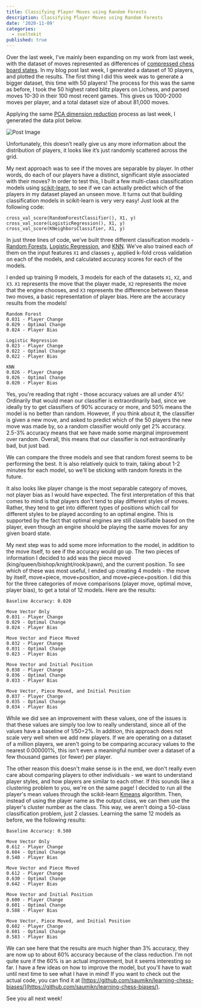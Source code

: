 ```yaml
---
title: Classifying Player Moves using Random Forests
description: Classifying Player Moves using Random Forests
date: '2020-11-09'
categories:
  - sveltekit
published: true
---
```


Over the last week, I’ve mainly been expanding on my work from last week, with the dataset of moves represented as differences of [compressed chess board states](https://saumikn.com/blog/compressing-chess-states/). In my blog post last week, I generated a dataset of 10 players, and plotted the results. The first thing I did this week was to generate a bigger dataset, this time with 50 players! The process for this was the same as before, I took the 50 highest rated blitz players on Lichess, and parsed moves 10-30 in their 100 most recent games. This gives us 1000-2000 moves per player, and a total dataset size of about 81,000 moves.

Applying the same [PCA dimension reduction](https://en.wikipedia.org/wiki/Dimensionality_reduction#Principal_component_analysis_(PCA)) process as last week, I generated the data plot below.

![Post Image](https://saumikn.com/wp-content/uploads/2020/11/player-bias-plot-2.png)

Unfortunately, this doesn’t really give us any more information about the distribution of players, it looks like it’s just randomly scattered across the grid.

My next approach was to see if the moves are separable by player. In other words, do each of our players have a distinct, significant style associated with their moves? In order to test this, I built a few multi-class classification models using [scikit-learn](https://scikit-learn.org/stable/modules/generated/sklearn.decomposition.PCA.html), to see if we can actually predict which of the players in my dataset played an unseen move. It turns out that building classification models in scikit-learn is very very easy! Just look at the following code:

```
cross_val_score(RandomForestClassifier(), X1, y)
cross_val_score(LogisticRegression(), X1, y)
cross_val_score(KNeighborsClassifier, X1, y)
```

In just three lines of code, we’ve built three different classification models - [Random Forests](https://scikit-learn.org/stable/modules/generated/sklearn.ensemble.RandomForestClassifier.html), [Logistic Regression](https://scikit-learn.org/stable/modules/generated/sklearn.linear_model.LogisticRegression.html), and [KNN](https://scikit-learn.org/stable/modules/generated/sklearn.neighbors.KNeighborsClassifier.html). We've also trained each of them on the input features `X1` and classes `y`, applied k-fold cross validation on each of the models, and calculated accuracy scores for each of the models.

I ended up training 9 models, 3 models for each of the datasets `X1`, `X2`, and `X3`. `X1` represents the move that the player made, `X2` represents the move that the engine chooses, and `X3` represents the difference between these two moves, a basic representation of player bias. Here are the accuracy results from the models!

```
Random Forest
0.031 - Player Change
0.029 - Optimal Change
0.024 - Player Bias

Logistic Regression
0.023 - Player Change
0.022 - Optimal Change
0.022 - Player Bias

KNN
0.026 - Player Change
0.026 - Optimal Change
0.020 - Player Bias
```

Yes, you're reading that right - those accuracy values are all under 4%! Ordinarily that would mean our classifier is extraordinarily bad, since we ideally try to get classifiers of 90% accuracy or more, and 50% means the model is no better than random. However, if you think about it, the classifier is given a new move, and asked to predict which of the 50 players the new move was made by, so a random classifier would only get 2% accuracy. 2.5-3% accuracy means that we have made some marginal improvement over random. Overall, this means that our classifier is not extraordinarily bad, but just bad.

We can compare the three models and see that random forest seems to be performing the best. It is also relatively quick to train, taking about 1-2 minutes for each model, so we'll be sticking with random forests in the future.

It also looks like player change is the most separable category of moves, not player bias as I would have expected. The first interpretation of this that comes to mind is that players don't tend to play different styles of moves. Rather, they tend to get into different types of positions which call for different styles to be played according to an optimal engine. This is supported by the fact that optimal engines are still classifiable based on the player, even though an engine should be playing the same moves for any given board state.

My next step was to add some more information to the model, in addition to the move itself, to see if the accuracy would go up. The two pieces of information I decided to add was the piece moved (king/queen/bishop/knight/rook/pawn), and the current position. To see which of these was most useful, I ended up creating 4 models - the move by itself, move+piece, move+position, and move+piece+position. I did this for the three categories of move comparisons (player move, optimal move, player bias), to get a total of 12 models. Here are the results:

```
Baseline Accuracy: 0.020

Move Vector Only
0.031 - Player Change
0.029 - Optimal Change
0.024 - Player Bias

Move Vector and Piece Moved
0.032 - Player Change
0.031 - Optimal Change
0.023 - Player Bias

Move Vector and Initial Position
0.038 - Player Change
0.036 - Optimal Change
0.033 - Player Bias

Move Vector, Piece Moved, and Initial Position
0.037 - Player Change
0.035 - Optimal Change
0.034 - Player Bias
```

While we did see an improvement with these values, one of the issues is that these values are simply too low to really understand, since all of the values have a baseline of 1/50=2%. In addition, this approach does not scale very well when we add new players. If we are operating on a dataset of a million players, we aren't going to be comparing accuracy values to the nearest 0.000001%, this isn't even a meaningful number over a dataset of a few thousand games (or fewer) per player.

The other reason this doesn't make sense is in the end, we don't really even care about comparing players to other individuals - we want to understand player styles, and how players are similar to each other. If this sounds like a clustering problem to you, we're on the same page! I decided to run all the player's mean values through the scikit-learn [Kmeans](https://scikit-learn.org/stable/modules/generated/sklearn.cluster.KMeans.html) algorithm. Then, instead of using the player name as the output class, we can then use the player's cluster number as the class. This way, we aren't doing a 50-class classification problem, just 2 classes. Learning the same 12 models as before, we the following results:

```
Baseline Accuracy: 0.500

Move Vector Only
0.612 - Player Change
0.604 - Optimal Change
0.540 - Player Bias

Move Vector and Piece Moved
0.612 - Player Change
0.630 - Optimal Change
0.642 - Player Bias

Move Vector and Initial Position
0.600 - Player Change
0.601 - Optimal Change
0.588 - Player Bias

Move Vector, Piece Moved, and Initial Position
0.602 - Player Change
0.601 - Optimal Change
0.583 - Player Bias
```

We can see here that the results are much higher than 3% accuracy, they are now up to about 60% accuracy because of the class reduction. I'm not quite sure if the 60% is an actual improvement, but it seems interesting so far. I have a few ideas on how to improve the model, but you'll have to wait until next time to see what I have in mind! If you want to check out the actual code, you can find it at [https://github.com/saumikn/learning-chess-biases/](https://github.com/saumikn/learning-chess-biases/).

See you all next week!


